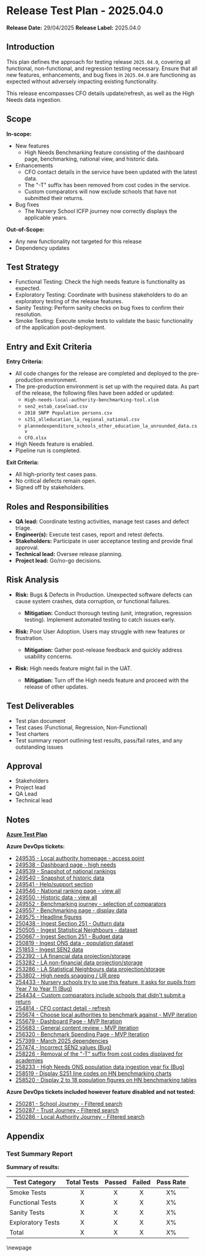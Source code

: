 # Release Test Plan - 2025.04.0

**Release Date:** 29/04/2025
**Release Label:** 2025.04.0

## Introduction

This plan defines the approach for testing release `2025.04.0`, covering all functional, non-functional, and regression testing necessary.
Ensure that all new features, enhancements, and bug fixes in `2025.04.0` are functioning as expected without adversely impacting existing functionality.

This release encompasses CFO details update/refresh, as well as the High Needs data ingestion.

## Scope

**In-scope:**

- New features
  - High Needs Benchmarking feature consisting of the dashboard page, benchmarking, national view, and historic data.
- Enhancements
  - CFO contact details in the service have been updated with the latest data.
  - The "-T" suffix has been removed from cost codes in the service.
  - Custom comparators will now exclude schools that have not submitted their returns.
- Bug fixes
  - The Nursery School ICFP journey now correctly displays the applicable years.

**Out-of-Scope:**

- Any new functionality not targeted for this release
- Dependency updates

## Test Strategy

- Functional Testing: Check the high needs feature is functionality as expected.
- Exploratory Testing: Coordinate with business stakeholders to do an exploratory testing of the release features.
- Sanity Testing: Perform sanity checks on bug fixes to confirm their resolution.
- Smoke Testing: Execute smoke tests to validate the basic functionality of the application post-deployment.

## Entry and Exit Criteria

**Entry Criteria:**

- All code changes for the release are completed and deployed to the pre-production environment.
- The pre-production environment is set up with the required data. As part of the release, the following files have been added or updated:
  - `High-needs-local-authority-benchmarking-tool.xlsm`
  - `sen2_estab_caseload.csv`
  - `2018 SNPP Population persons.csv`
  - `s251_alleducation_la_regional_national.csv`
  - `plannedexpenditure_schools_other_education_la_unrounded_data.csv`
  - `CFO.xlsx`
- High Needs feature is enabled.
- Pipeline run is completed.

**Exit Criteria:**

- All high-priority test cases pass.
- No critical defects remain open.
- Signed off by stakeholders.

## Roles and Responsibilities

- **QA lead:** Coordinate testing activities, manage test cases and defect triage.
- **Engineer(s):** Execute test cases, report and retest defects.
- **Stakeholders:** Participate in user acceptance testing and provide final approval.
- **Technical lead:** Oversee release planning.
- **Project lead:** Go/no-go decisions.

## Risk Analysis

- **Risk:** Bugs & Defects in Production. Unexpected software defects can cause system crashes, data corruption, or functional failures.
  - **Mitigation:** Conduct thorough testing (unit, integration, regression testing). Implement automated testing to catch issues early.

- **Risk:** Poor User Adoption. Users may struggle with new features or frustration.
  - **Mitigation:** Gather post-release feedback and quickly address usability concerns.

- **Risk:** High needs feature might fail in the UAT.
  - **Mitigation:** Turn off the High needs feature and proceed with the release of other updates.

## Test Deliverables

- Test plan document
- Test cases (Functional, Regression, Non-Functional)
- Test charters
- Test summary report outlining test results, pass/fail rates, and any outstanding issues

## Approval

- Stakeholders
- Project lead
- QA Lead
- Technical lead

## Notes

**[Azure Test Plan](https://dfe-ssp.visualstudio.com/s198-DfE-Benchmarking-service/_testPlans/define?planId=259145&suiteId=259146)**

**Azure DevOps tickets:**

- [249535 - Local authority homepage - access point](https://dev.azure.com/dfe-ssp/s198-DfE-Benchmarking-service/_workitems/edit/249535)
- [249538 - Dashboard page - high needs](https://dev.azure.com/dfe-ssp/s198-DfE-Benchmarking-service/_workitems/edit/249538)
- [249539 - Snapshot of national rankings](https://dev.azure.com/dfe-ssp/s198-DfE-Benchmarking-service/_workitems/edit/249539)
- [249540 - Snapshot of historic data](https://dev.azure.com/dfe-ssp/s198-DfE-Benchmarking-service/_workitems/edit/249540)
- [249541 - Help/support section](https://dev.azure.com/dfe-ssp/s198-DfE-Benchmarking-service/_workitems/edit/249541)
- [249546 - National ranking page - view all](https://dev.azure.com/dfe-ssp/s198-DfE-Benchmarking-service/_workitems/edit/249546)
- [249550 - Historic data - view all](https://dev.azure.com/dfe-ssp/s198-DfE-Benchmarking-service/_workitems/edit/249550)
- [249552 - Benchmarking journey - selection of comparators](https://dev.azure.com/dfe-ssp/s198-DfE-Benchmarking-service/_workitems/edit/249552)
- [249557 - Benchmarking page - display data](https://dev.azure.com/dfe-ssp/s198-DfE-Benchmarking-service/_workitems/edit/249557)
- [249575 - Headline figures](https://dev.azure.com/dfe-ssp/s198-DfE-Benchmarking-service/_workitems/edit/249575)
- [250438 - Ingest Section 251 - Outturn data](https://dev.azure.com/dfe-ssp/s198-DfE-Benchmarking-service/_workitems/edit/250438)
- [250505 - Ingest Statistical Neighbours - dataset](https://dev.azure.com/dfe-ssp/s198-DfE-Benchmarking-service/_workitems/edit/250505)
- [250667 - Ingest Section 251 - Budget data](https://dev.azure.com/dfe-ssp/s198-DfE-Benchmarking-service/_workitems/edit/250667)
- [250819 - Ingest ONS data - population dataset](https://dev.azure.com/dfe-ssp/s198-DfE-Benchmarking-service/_workitems/edit/250819)
- [251853 - Ingest SEN2 data](https://dev.azure.com/dfe-ssp/s198-DfE-Benchmarking-service/_workitems/edit/251853)
- [252392 - LA financial data projection/storage](https://dev.azure.com/dfe-ssp/s198-DfE-Benchmarking-service/_workitems/edit/252392)
- [253282 - LA non-financial data projection/storage](https://dev.azure.com/dfe-ssp/s198-DfE-Benchmarking-service/_workitems/edit/253282)
- [253286 - LA Statistical Neighbours data projection/storage](https://dev.azure.com/dfe-ssp/s198-DfE-Benchmarking-service/_workitems/edit/253286)
- [253802 - High needs snagging / UR prep](https://dev.azure.com/dfe-ssp/s198-DfE-Benchmarking-service/_workitems/edit/253802)
- [254433 - Nursery schools try to use this feature, it asks for pupils from Year 7 to Year 11 (Bug)](https://dev.azure.com/dfe-ssp/s198-DfE-Benchmarking-service/_workitems/edit/254433)
- [254434 - Custom comparators include schools that didn't submit a return](https://dev.azure.com/dfe-ssp/s198-DfE-Benchmarking-service/_workitems/edit/254434)
- [254814 - CFO contact detail - refresh](https://dev.azure.com/dfe-ssp/s198-DfE-Benchmarking-service/_workitems/edit/254814)
- [255674 - Choose local authorities to benchmark against - MVP iteration](https://dev.azure.com/dfe-ssp/s198-DfE-Benchmarking-service/_workitems/edit/255674)
- [255679 - Dashboard Page - MVP Iteration](https://dev.azure.com/dfe-ssp/s198-DfE-Benchmarking-service/_workitems/edit/255679)
- [255683 - General content review - MVP iteration](https://dev.azure.com/dfe-ssp/s198-DfE-Benchmarking-service/_workitems/edit/255683)
- [256320 - Benchmark Spending Page - MVP Iteration](https://dev.azure.com/dfe-ssp/s198-DfE-Benchmarking-service/_workitems/edit/256320)
- [257399 - March 2025 dependencies](https://dev.azure.com/dfe-ssp/s198-DfE-Benchmarking-service/_workitems/edit/257399)
- [257474 - Incorrect SEN2 values (Bug)](https://dev.azure.com/dfe-ssp/s198-DfE-Benchmarking-service/_workitems/edit/257474)
- [258226 - Removal of the "-T" suffix from cost codes displayed for academies](https://dev.azure.com/dfe-ssp/s198-DfE-Benchmarking-service/_workitems/edit/258226)
- [258233 - High Needs ONS population data ingestion year fix (Bug)](https://dev.azure.com/dfe-ssp/s198-DfE-Benchmarking-service/_workitems/edit/258233)
- [258519 - Display S251 line codes on HN benchmarking charts](https://dev.azure.com/dfe-ssp/s198-DfE-Benchmarking-service/_workitems/edit/258519)
- [258520 - Display 2 to 18 population figures on HN benchmarking tables](https://dev.azure.com/dfe-ssp/s198-DfE-Benchmarking-service/_workitems/edit/258520)

**Azure DevOps tickets included however feature disabled and not tested:**

- [250281 - School Journey - Filtered search](https://dfe-ssp.visualstudio.com/s198-DfE-Benchmarking-service/_workitems/edit/250281)
- [250287 - Trust Journey - Filtered search](https://dfe-ssp.visualstudio.com/s198-DfE-Benchmarking-service/_workitems/edit/250287)
- [250286 - Local Authority Journey - Filtered search](https://dfe-ssp.visualstudio.com/s198-DfE-Benchmarking-service/_workitems/edit/250286)

## Appendix

### Test Summary Report

**Summary of results:**

| Test Category     | Total Tests | Passed | Failed | Pass Rate |
|-------------------|:-----------:|:------:|:------:|:---------:|
| Smoke Tests       |      X      |   X    |   X    |    X%     |
| Functional Tests  |      X      |   X    |   X    |    X%     |
| Sanity Tests      |      X      |   X    |   X    |    X%     |
| Exploratory Tests |      X      |   X    |   X    |    X%     |
| Total             |      X      |   X    |   X    |    X%     |

<!-- Leave the rest of this page blank -->
\newpage
